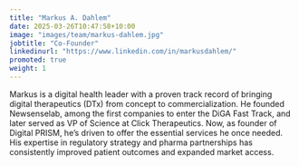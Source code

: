 ```yaml
---
title: "Markus A. Dahlem"
date: 2025-03-26T10:47:58+10:00
image: "images/team/markus-dahlem.jpg"
jobtitle: "Co-Founder"
linkedinurl: "https://www.linkedin.com/in/markusdahlem/"
promoted: true
weight: 1
---
```


Markus is a digital health leader with a proven track record of bringing digital therapeutics (DTx) from concept to commercialization. He founded Newsenselab, among the first companies to enter the DiGA Fast Track, and later served as VP of Science at Click Therapeutics. Now, as founder of Digital PRISM, he’s driven to offer the essential services he once needed. His expertise in regulatory strategy and pharma partnerships has consistently improved patient outcomes and expanded market access.
